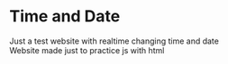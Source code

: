 # Time and Date
Just a test website with realtime changing time and date
<br>Website made just to practice js with html

